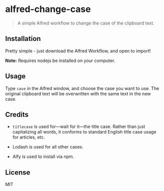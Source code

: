 # alfred-change-case
> A simple Alfred workflow to change the case of the clipboard text.

## Installation

Pretty simple - just download the Alfred Workflow, and open to import!

**Note:** Requires nodejs be installed on your computer.

## Usage
Type `case` in the Alfred window, and choose the case you want to use. The original clipboard text will be overwritten with the same text in the new case.

## Credits

-  `titlecase` is used for—wait for it—the title case. Rather than just capitalizing all words, it conforms to standard English title case usage for articles, etc.

-  Lodash is used for all other cases.

-  Alfy is used to install via npm.

## License

MIT
